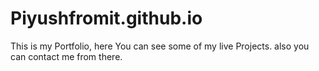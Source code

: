 # Piyushfromit.github.io
This is my Portfolio, here You can see some of my live Projects. also you can contact me from there.  

